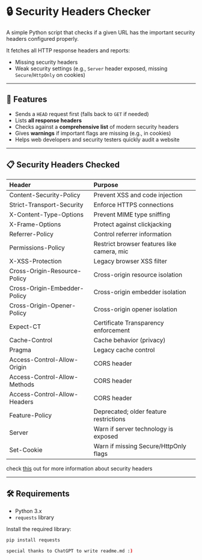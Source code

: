 # 🔒 Security Headers Checker

A simple Python script that checks if a given URL has the important security headers configured properly.

It fetches all HTTP response headers and reports:
- Missing security headers
- Weak security settings (e.g., `Server` header exposed, missing `Secure`/`HttpOnly` on cookies)

---

## 🚀 Features
- Sends a `HEAD` request first (falls back to `GET` if needed)
- Lists **all response headers**
- Checks against a **comprehensive list** of modern security headers
- Gives **warnings** if important flags are missing (e.g., in cookies)
- Helps web developers and security testers quickly audit a website

---

## 📋 Security Headers Checked

| Header | Purpose |
|:-------|:--------|
| Content-Security-Policy | Prevent XSS and code injection |
| Strict-Transport-Security | Enforce HTTPS connections |
| X-Content-Type-Options | Prevent MIME type sniffing |
| X-Frame-Options | Protect against clickjacking |
| Referrer-Policy | Control referrer information |
| Permissions-Policy | Restrict browser features like camera, mic |
| X-XSS-Protection | Legacy browser XSS filter |
| Cross-Origin-Resource-Policy | Cross-origin resource isolation |
| Cross-Origin-Embedder-Policy | Cross-origin embedder isolation |
| Cross-Origin-Opener-Policy | Cross-origin opener isolation |
| Expect-CT | Certificate Transparency enforcement |
| Cache-Control | Cache behavior (privacy) |
| Pragma | Legacy cache control |
| Access-Control-Allow-Origin | CORS header |
| Access-Control-Allow-Methods | CORS header |
| Access-Control-Allow-Headers | CORS header |
| Feature-Policy | Deprecated; older feature restrictions |
| Server | Warn if server technology is exposed |
| Set-Cookie | Warn if missing Secure/HttpOnly flags |

check [this](https://cheatsheetseries.owasp.org/cheatsheets/HTTP_Headers_Cheat_Sheet.html) out for more information about security headers

---

## 🛠️ Requirements

- Python 3.x
- `requests` library

Install the required library:
```bash
pip install requests

special thanks to ChatGPT to write readme.md :)
